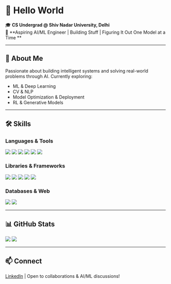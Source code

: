 # 👋 Hello World

🎓 **CS Undergrad @ Shiv Nadar University, Delhi**  
🚀 **Aspiring AI/ML Engineer | Building Stuff | Figuring It Out One Model at a Time **

---

## 🌟 About Me
Passionate about building intelligent systems and solving real-world problems through AI. 
Currently exploring:
- ML & Deep Learning  
- CV & NLP  
- Model Optimization & Deployment  
- RL & Generative Models

---

## 🛠️ Skills

### Languages & Tools
<p>
  <img src="https://img.shields.io/badge/Python-3776AB?style=for-the-badge&logo=python&logoColor=white" />
  <img src="https://img.shields.io/badge/C/C++-00599C?style=for-the-badge&logo=c%2B%2B&logoColor=white" />
  <img src="https://img.shields.io/badge/Java-007396?style=for-the-badge&logo=java&logoColor=white" />
  <img src="https://img.shields.io/badge/JavaScript-F7DF1E?style=for-the-badge&logo=javascript&logoColor=black" />
  <img src="https://img.shields.io/badge/HTML/CSS-E34F26?style=for-the-badge&logo=html5&logoColor=white" />
  <img src="https://img.shields.io/badge/AJAX/JSON-000000?style=for-the-badge&logo=json&logoColor=white" />
</p>

### Libraries & Frameworks
<p>
  <img src="https://img.shields.io/badge/TensorFlow-FF6F00?style=for-the-badge&logo=tensorflow&logoColor=white" />
  <img src="https://img.shields.io/badge/PyTorch-EE4C2C?style=for-the-badge&logo=pytorch&logoColor=white" />
  <img src="https://img.shields.io/badge/Scikit--learn-F7931E?style=for-the-badge&logo=scikit-learn&logoColor=white" />
  <img src="https://img.shields.io/badge/NumPy/Pandas-150458?style=for-the-badge&logo=pandas&logoColor=white" />
  <img src="https://img.shields.io/badge/OpenCV-5C3EE8?style=for-the-badge&logo=opencv&logoColor=white" />
</p>

### Databases & Web
<p>
  <img src="https://img.shields.io/badge/PostgreSQL-336791?style=for-the-badge&logo=postgresql&logoColor=white" />
  <img src="https://img.shields.io/badge/Django-092E20?style=for-the-badge&logo=django&logoColor=white" />
</p>

---

## 📊 GitHub Stats
<p>
  <img src="https://github-readme-stats.vercel.app/api?username=NandanMenon&show_icons=true&theme=radical" />
  <img src="https://github-readme-stats.vercel.app/api/top-langs/?username=NandanMenon&layout=compact&theme=radical" />
</p>

---

## 📫 Connect
[LinkedIn](https://www.linkedin.com) | Open to collaborations & AI/ML discussions!
